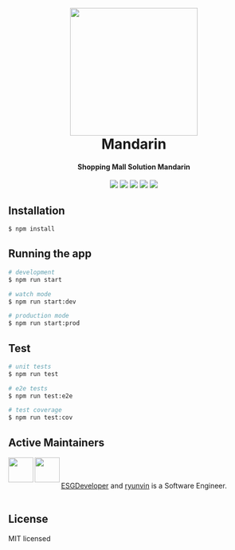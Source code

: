 
<h1 align="center">
  <br>
  <img src="https://user-images.githubusercontent.com/90710127/149788162-209ea71d-f302-48ea-982d-060592f2543c.png" height="256px" width="256px">
  <br>
  Mandarin
  <br>
</h1>

<h4 align="center">Shopping Mall Solution Mandarin</h4>

<p align="center">
<img src="https://img.shields.io/badge/typescript-3178C6?style=for-the-badge&logo=typescript&logoColor=white">
<img src="https://img.shields.io/badge/nestjs-E0234E?style=for-the-badge&logo=nestjs&logoColor=white">
<img src="https://img.shields.io/badge/prisma-2D3748?style=for-the-badge&logo=prisma&logoColor=white">
<img src="https://img.shields.io/badge/mysql-4479A1?style=for-the-badge&logo=mysql&logoColor=white">
<img src="https://img.shields.io/badge/github-181717?style=for-the-badge&logo=github&logoColor=white">
</p>


## Installation

```bash
$ npm install
```

## Running the app

```bash
# development
$ npm run start

# watch mode
$ npm run start:dev

# production mode
$ npm run start:prod
```

## Test

```bash
# unit tests
$ npm run test

# e2e tests
$ npm run test:e2e

# test coverage
$ npm run test:cov
```
## Active Maintainers

<img align="left" width="50" height="50" src="https://avatars.githubusercontent.com/u/90710127?v=4"> 
<img align="left" width="50" height="50" src="https://avatars.githubusercontent.com/u/34082253?v=4">

<br /><br />

[ESGDeveloper](https://github.com/ESGDeveloper) and [ryunvin](https://github.com/ryunvin) is a Software Engineer.<br /><br />

## License

MIT licensed
